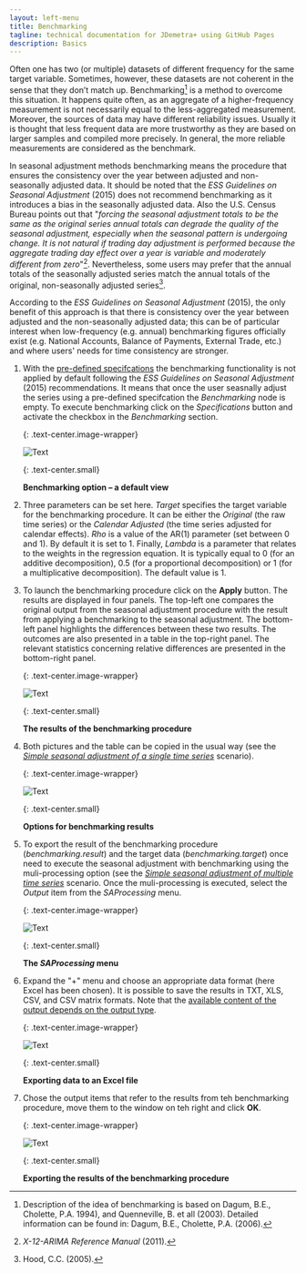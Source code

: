 ```yaml
---
layout: left-menu
title: Benchmarking 
tagline: technical documentation for JDemetra+ using GitHub Pages
description: Basics
---
```

Often one has two (or multiple) datasets of different frequency for the same
target variable. Sometimes, however, these datasets are not coherent in the
sense that they don’t match up. Benchmarking[^1] is a method to overcome
this situation. It happens quite often, as an aggregate of a higher-frequency
measurement is not necessarily equal to the less-aggregated measurement.
Moreover, the sources of data may have different reliability issues. Usually it
is thought that less frequent data are more trustworthy as they are
based on larger samples and compiled more precisely. In general, the
more reliable measurements are considered as the benchmark.

In seasonal adjustment methods benchmarking means the procedure that
ensures the consistency over the year between adjusted and
non-seasonally adjusted data. It should be noted that the *ESS
Guidelines on Seasonal Adjustment* (2015) does not recommend
benchmarking as it introduces a bias in the seasonally adjusted data.
Also the U.S. Census Bureau points out that "*forcing the seasonal
adjustment totals to be the same as the original series annual totals
can degrade the quality of the seasonal adjustment, especially when the
seasonal pattern is undergoing change. It is not natural if trading day
adjustment is performed because the aggregate trading day effect over a
year is variable and moderately different from zero*"[^2]. Nevertheless,
some users may prefer that the annual totals of the seasonally adjusted
series match the annual totals of the original, non-seasonally adjusted
series[^3].

According to the *ESS Guidelines on Seasonal Adjustment* (2015), the
only benefit of this approach is that there is consistency over the year
between adjusted and the non-seasonally adjusted data; this can be of
particular interest when low-frequency (e.g. annual) benchmarking
figures officially exist (e.g. National Accounts, Balance of Payments,
External Trade, etc.) and where users' needs for time consistency are
stronger.

1.  With the [pre-defined specifcations](../reference-manual/sa-specifications.html) the benchmarking functionality is not
    applied by default following the *ESS Guidelines on Seasonal Adjustment* (2015)
    recommendations. It means that once the user seasnally adjust the series using a pre-defined specifcation the *Benchmarking* node is empty.
	To execute benchmarking click on
    the *Specifications* button and activate the checkbox in the
    *Benchmarking* section.
	
	{: .text-center.image-wrapper}

	![Text](/assets/img/user-guide/UDimage1.jpg)

	{: .text-center.small}

	**Benchmarking option – a default view**

1.  Three parameters can be set here. *Target* specifies the target
    variable for the benchmarking procedure. It can be either the *Original* (the
    raw time series) or the *Calendar
    Adjusted* (the time series adjusted for calendar effects). *Rho* is a value of the AR(1) parameter
    (set between 0 and 1). By default it is set to 1. Finally, *Lambda*
    is a parameter that relates to the weights in the regression
    equation. It is typically equal to 0 (for an additive
    decomposition), 0.5 (for a proportional decomposition) or 1 (for a
    multiplicative decomposition). The default value is 1.

2.  To launch the benchmarking procedure click on the **Apply** button. The
    results are displayed in four panels. The top-left one compares the
    original output from the seasonal adjustment procedure with the result
    from applying a benchmarking to the seasonal adjustment. The
    bottom-left panel highlights the differences between these two
    results. The outcomes are also presented in a table in the top-right
    panel. The relevant statistics concerning relative differences are
    presented in the bottom-right panel.

	{: .text-center.image-wrapper}

	![Text](/assets/img/user-guide/UDimage2.jpg)

	{: .text-center.small}

	**The results of the benchmarking procedure**

1.  Both pictures and the table can be copied in the usual way 
    (see the [*Simple seasonal adjustment of a single time series*](../case-studies/simplesa-single.html) scenario).

	{: .text-center.image-wrapper}

	![Text](/assets/img/user-guide/UDimage3.jpg)

	{: .text-center.small}

	**Options for benchmarking results**

1.  To export the result of the benchmarking procedure (*benchmarking.result*) and
    the target data (*benchmarking.target*) once need to execute the seasonal adjustment with benchmarking using the
	muli-processing option (see the [*Simple seasonal adjustment of multiple time series*](../case-studies/simplesa-muliple.html) scenario.
	Once the muli-processing is executed, select the *Output* item from the *SAProcessing* menu.

	{: .text-center.image-wrapper}

	![Text](/assets/img/user-guide/UG_SSA_image28.jpg)

	{: .text-center.small}

	**The *SAProcessing* menu**
	
1. Expand the \"+\" menu and choose an appropriate data format (here
    Excel has been chosen). It is possible to save the results in TXT,
    XLS, CSV, and CSV matrix formats. Note that the [available content of
    the output depends on the output type](../theory/output.html).

	{: .text-center.image-wrapper}

	![Text](/assets/img/user-guide/UG_SSA_image29.jpg)

	{: .text-center.small}

	**Exporting data to an Excel file**

1. Chose the output items that refer to the results from teh benchmarking procedure, move them to the window on teh right and  click **OK**.


	{: .text-center.image-wrapper}

	![Text](/assets/img/user-guide/UDimage4.jpg)

	{: .text-center.small}

	**Exporting the results of the benchmarking procedure**



[^1]: Description of the idea of benchmarking is based on Dagum, B.E.,
    Cholette, P.A. 1994), and Quenneville, B. et all (2003). Detailed
    information can be found in: Dagum, B.E., Cholette, P.A. (2006).

[^2]: *X-12-ARIMA Reference Manual* (2011).

[^3]: Hood, C.C. (2005).
